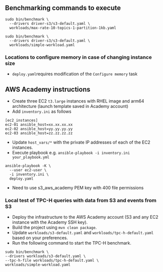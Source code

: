 ## Benchmarking commands to execute

```
sudo bin/benchmark \
  --drivers driver-s3/s3-default.yaml \
  workloads/max-rate-10-topics-1-partition-1kb.yaml
```

```
sudo bin/benchmark \
  --drivers driver-s3/s3-default.yaml \
  workloads/simple-workload.yaml
```

### Locations to configure memory in case of changing instance size

* `deploy.yaml`requires modification of the `Configure memory` task

## AWS Academy instructions

* Create three EC2 `t3.large` instances with RHEL image and arm64 architecture (launch template saved in Academy account)
* Add `inventory.ini` as follows

```
[ec2_instances]
ec2-01 ansible_host=xx.xx.xx.xx
ec2-02 ansible_host=yy.yy.yy.yy
ec2-03 ansible_host=zz.zz.zz.zz
```

* Update `host_vars/*` with the private IP addresses of each of the EC2 instances.
* Execute playbook e.g. `ansible-playbook -i inventory.ini your_playbook.yml`

```
ansible-playbook -K \
  --user ec2-user \
  -i inventory.ini \
  deploy.yaml
```

* Need to use s3_aws_academy PEM key with 400 file permissions

### Local test of TPC-H queries with data from S3 and events from S3

* Deploy the infrastructure to the AWS Academy account (S3 and any EC2 instance with the Academy SSH key).
* Build the project using `mvn clean package`.
* Update `workloads/s3-default.yaml` and `workloads/tpc-h-default.yaml` based on your preferences.
* Run the following command to start the TPC-H benchmark.

```
sudo bin/benchmark \
--drivers workloads/s3-default.yaml \
--tpc-h-file workloads/tpc-h-default.yaml \
workloads/simple-workload.yaml
```

